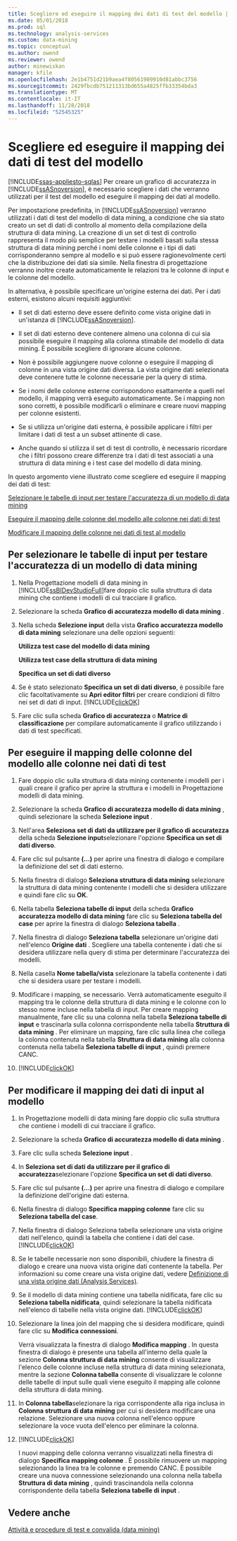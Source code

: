 ```yaml
---
title: Scegliere ed eseguire il mapping dei dati di test del modello | Microsoft Docs
ms.date: 05/01/2018
ms.prod: sql
ms.technology: analysis-services
ms.custom: data-mining
ms.topic: conceptual
ms.author: owend
ms.reviewer: owend
author: minewiskan
manager: kfile
ms.openlocfilehash: 2e1b4751d21b9aea4f80561909910d81abbc3756
ms.sourcegitcommit: 2429fbcdb751211313bd655a4825ffb33354bda3
ms.translationtype: MT
ms.contentlocale: it-IT
ms.lasthandoff: 11/28/2018
ms.locfileid: "52545325"
---
```

# <a name="choose-and-map-model-testing-data"></a>Scegliere ed eseguire il mapping dei dati di test del modello
[!INCLUDE[ssas-appliesto-sqlas](../../includes/ssas-appliesto-sqlas.md)]
  Per creare un grafico di accuratezza in [!INCLUDE[ssASnoversion](../../includes/ssasnoversion-md.md)], è necessario scegliere i dati che verranno utilizzati per il test del modello ed eseguire il mapping dei dati al modello.  
  
 Per impostazione predefinita, in [!INCLUDE[ssASnoversion](../../includes/ssasnoversion-md.md)] verranno utilizzati i dati di test del modello di data mining, a condizione che sia stato creato un set di dati di controllo al momento della compilazione della struttura di data mining. La creazione di un set di test di controllo rappresenta il modo più semplice per testare i modelli basati sulla stessa struttura di data mining perché i nomi delle colonne e i tipi di dati corrisponderanno sempre al modello e si può essere ragionevolmente certi che la distribuzione dei dati sia simile. Nella finestra di progettazione verranno inoltre create automaticamente le relazioni tra le colonne di input e le colonne del modello.  
  
 In alternativa, è possibile specificare un'origine esterna dei dati. Per i dati esterni, esistono alcuni requisiti aggiuntivi:  
  
-   Il set di dati esterno deve essere definito come vista origine dati in un'istanza di [!INCLUDE[ssASnoversion](../../includes/ssasnoversion-md.md)].  
  
-   Il set di dati esterno deve contenere almeno una colonna di cui sia possibile eseguire il mapping alla colonna stimabile del modello di data mining. È possibile scegliere di ignorare alcune colonne.  
  
-   Non è possibile aggiungere nuove colonne o eseguire il mapping di colonne in una vista origine dati diversa. La vista origine dati selezionata deve contenere tutte le colonne necessarie per la query di stima.  
  
-   Se i nomi delle colonne esterne corrispondono esattamente a quelli nel modello, il mapping verrà eseguito automaticamente. Se i mapping non sono corretti, è possibile modificarli o eliminare e creare nuovi mapping per colonne esistenti.  
  
-   Se si utilizza un'origine dati esterna, è possibile applicare i filtri per limitare i dati di test a un subset attinente di case.  
  
-   Anche quando si utilizza il set di test di controllo, è necessario ricordare che i filtri possono creare differenze tra i dati di test associati a una struttura di data mining e i test case del modello di data mining.  
  
 In questo argomento viene illustrato come scegliere ed eseguire il mapping dei dati di test:  
  
 [Selezionare le tabelle di input per testare l'accuratezza di un modello di data mining](#bkmk_SelectInputs)  
  
 [Eseguire il mapping delle colonne del modello alle colonne nei dati di test](#bkmk_MapColumns)  
  
 [Modificare il mapping delle colonne nei dati di test al modello](#bkmk_ChangeMappings)  
  
##  <a name="bkmk_SelectInputs"></a> Per selezionare le tabelle di input per testare l'accuratezza di un modello di data mining  
  
1.  Nella Progettazione modelli di data mining in [!INCLUDE[ssBIDevStudioFull](../../includes/ssbidevstudiofull-md.md)]fare doppio clic sulla struttura di data mining che contiene i modelli di cui tracciare il grafico.  
  
2.  Selezionare la scheda **Grafico di accuratezza modello di data mining** .  
  
3.  Nella scheda **Selezione input** della vista **Grafico accuratezza modello di data mining** selezionare una delle opzioni seguenti:  
  
     **Utilizza test case del modello di data mining**  
  
     **Utilizza test case della struttura di data mining**  
  
     **Specifica un set di dati diverso**  
  
4.  Se è stato selezionato **Specifica un set di dati diverso**, è possibile fare clic facoltativamente su **Apri editor filtri** per creare condizioni di filtro nei set di dati di input. [!INCLUDE[clickOK](../../includes/clickok-md.md)]  
  
5.  Fare clic sulla scheda **Grafico di accuratezza** o **Matrice di classificazione** per compilare automaticamente il grafico utilizzando i dati di test specificati.  
  
##  <a name="bkmk_MapColumns"></a> Per eseguire il mapping delle colonne del modello alle colonne nei dati di test  
  
1.  Fare doppio clic sulla struttura di data mining contenente i modelli per i quali creare il grafico per aprire la struttura e i modelli in Progettazione modelli di data mining.  
  
2.  Selezionare la scheda **Grafico di accuratezza modello di data mining** , quindi selezionare la scheda **Selezione input** .  
  
3.  Nell'area **Seleziona set di dati da utilizzare per il grafico di accuratezza** della scheda **Selezione input**selezionare l'opzione **Specifica un set di dati diverso**.  
  
4.  Fare clic sul pulsante **(...)**  per aprire una finestra di dialogo e compilare la definizione del set di dati esterno.  
  
5.  Nella finestra di dialogo **Seleziona struttura di data mining** selezionare la struttura di data mining contenente i modelli che si desidera utilizzare e quindi fare clic su **OK**.  
  
6.  Nella tabella **Seleziona tabelle di input** della scheda **Grafico accuratezza modello di data mining** fare clic su **Seleziona tabella del case** per aprire la finestra di dialogo **Seleziona tabella** .  
  
7.  Nella finestra di dialogo **Seleziona tabella** selezionare un'origine dati nell'elenco **Origine dati** . Scegliere una tabella contenente i dati che si desidera utilizzare nella query di stima per determinare l'accuratezza dei modelli.  
  
8.  Nella casella **Nome tabella/vista** selezionare la tabella contenente i dati che si desidera usare per testare i modelli.  
  
9. Modificare i mapping, se necessario. Verrà automaticamente eseguito il mapping tra le colonne della struttura di data mining e le colonne con lo stesso nome incluse nella tabella di input. Per creare mapping manualmente, fare clic su una colonna nella tabella **Seleziona tabelle di input** e trascinarla sulla colonna corrispondente nella tabella **Struttura di data mining** . Per eliminare un mapping, fare clic sulla linea che collega la colonna contenuta nella tabella **Struttura di data mining** alla colonna contenuta nella tabella **Seleziona tabelle di input** , quindi premere CANC.  
  
10. [!INCLUDE[clickOK](../../includes/clickok-md.md)]  
  
##  <a name="bkmk_ChangeMappings"></a> Per modificare il mapping dei dati di input al modello  
  
1.  In Progettazione modelli di data mining fare doppio clic sulla struttura che contiene i modelli di cui tracciare il grafico.  
  
2.  Selezionare la scheda **Grafico di accuratezza modello di data mining** .  
  
3.  Fare clic sulla scheda **Selezione input** .  
  
4.  In **Seleziona set di dati da utilizzare per il grafico di accuratezza**selezionare l'opzione **Specifica un set di dati diverso**.  
  
5.  Fare clic sul pulsante **(...)**  per aprire una finestra di dialogo e compilare la definizione dell'origine dati esterna.  
  
6.  Nella finestra di dialogo **Specifica mapping colonne** fare clic su **Seleziona tabella del case**.  
  
7.  Nella finestra di dialogo Seleziona tabella selezionare una vista origine dati nell'elenco, quindi la tabella che contiene i dati del case. [!INCLUDE[clickOK](../../includes/clickok-md.md)]  
  
8.  Se le tabelle necessarie non sono disponibili, chiudere la finestra di dialogo e creare una nuova vista origine dati contenente la tabella. Per informazioni su come creare una vista origine dati, vedere [Definizione di una vista origine dati &#40;Analysis Services&#41;](../../analysis-services/multidimensional-models/defining-a-data-source-view-analysis-services.md).  
  
9. Se il modello di data mining contiene una tabella nidificata, fare clic su **Seleziona tabella nidificata**, quindi selezionare la tabella nidificata nell'elenco di tabelle nella vista origine dati. [!INCLUDE[clickOK](../../includes/clickok-md.md)]  
  
10. Selezionare la linea join del mapping che si desidera modificare, quindi fare clic su **Modifica connessioni**.  
  
     Verrà visualizzata la finestra di dialogo **Modifica mapping** . In questa finestra di dialogo è presente una tabella all'interno della quale la sezione **Colonna struttura di data mining** consente di visualizzare l'elenco delle colonne incluse nella struttura di data mining selezionata, mentre la sezione **Colonna tabella** consente di visualizzare le colonne delle tabelle di input sulle quali viene eseguito il mapping alle colonne della struttura di data mining.  
  
11. In **Colonna tabella**selezionare la riga corrispondente alla riga inclusa in **Colonna struttura di data mining** per cui si desidera modificare una relazione. Selezionare una nuova colonna nell'elenco oppure selezionare la voce vuota dell'elenco per eliminare la colonna.  
  
12. [!INCLUDE[clickOK](../../includes/clickok-md.md)]  
  
     I nuovi mapping delle colonna verranno visualizzati nella finestra di dialogo **Specifica mapping colonne** . È possibile rimuovere un mapping selezionando la linea tra le colonne e premendo CANC. È possibile creare una nuova connessione selezionando una colonna nella tabella **Struttura di data mining** , quindi trascinandola nella colonna corrispondente della tabella **Seleziona tabelle di input** .  
  
## <a name="see-also"></a>Vedere anche  
 [Attività e procedure di test e convalida &#40;data mining&#41;](../../analysis-services/data-mining/testing-and-validation-tasks-and-how-tos-data-mining.md)  
  
  
